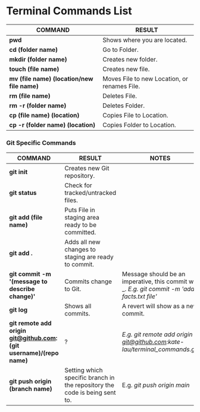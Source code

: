 # Terminal Commands List
| COMMAND | RESULT |
| -------------- | -------------- |
| **pwd** | Shows where you are located. |
| **cd (folder name)** | Go to Folder. |
| **mkdir (folder name)** | Creates new folder. |
| **touch (file name)** | Creates new file. |
|**mv (file name) (location/new file name)** | Moves File to new Location, or renames File.
| **rm (file name)** | Deletes File. |
| **rm -r (folder name)** | Deletes Folder. |
| **cp (file name) (location)** | Copies File to Location. |
| **cp -r (folder name) (location)** | Copies Folder to Location. |

### Git Specific Commands

| COMMAND | RESULT | NOTES
| -------------- | -------------- | -------------- |
| **git init** | Creates new Git repository. |
| **git status** | Check for tracked/untracked files. |
| **git add (file name)** | Puts File in staging area ready to be committed. |
| **git add .** | Adds all new changes to staging are ready to commit. |
| **git commit -m '(message to describe change)'** | Commits change to Git. | Message should be an imperative, this commit will _. *E.g. git commit -m 'add facts.txt file'* |
|**git log** | Shows all commits. | A revert will show as a new commit. |
| **git remote add origin git@github.com:(git username)/(repo name)** | ? | *E.g. git remote add origin git@github.com:kate-lau/terminal_commands.git*
| **git push origin (branch name)** | Setting which specific branch in the repository the code is being sent to. | E.g. *git push origin main* |